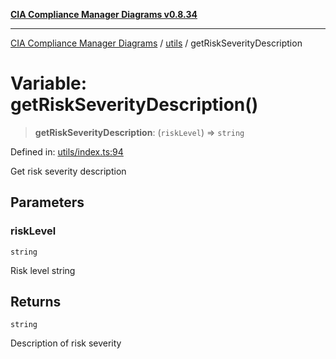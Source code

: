 [**CIA Compliance Manager Diagrams v0.8.34**](../../README.md)

***

[CIA Compliance Manager Diagrams](../../modules.md) / [utils](../README.md) / getRiskSeverityDescription

# Variable: getRiskSeverityDescription()

> **getRiskSeverityDescription**: (`riskLevel`) => `string`

Defined in: [utils/index.ts:94](https://github.com/Hack23/cia-compliance-manager/blob/a33140701dae02a85d2f0d957645dda4d2c4da41/src/utils/index.ts#L94)

Get risk severity description

## Parameters

### riskLevel

`string`

Risk level string

## Returns

`string`

Description of risk severity
